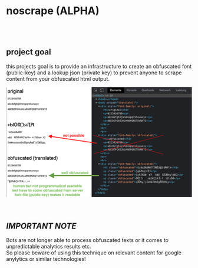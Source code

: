 # noscrape (ALPHA)

<br />
<br />


## project goal

this projects goal is to provide an infrastructure to create an obfuscated font (public-key) and a lookup json (private key) 
to prevent anyone to scrape content from your obfuscated html output.

<img src="./docs/demo.png">


<br />
<br />
<br />

## _IMPORTANT NOTE_

Bots are not longer able to process obfuscated texts or it comes to unpredictable analytics results etc. 
<br>
So please beware of using this technique on relevant content for google anylytics or similar technologies!

<br />
<br />
<br />
<br />




